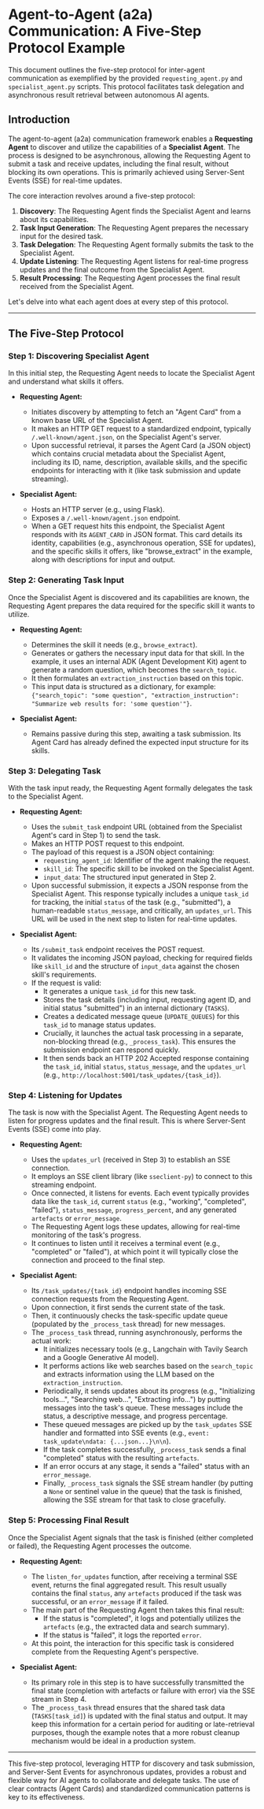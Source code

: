 # Agent-to-Agent (a2a) Communication: A Five-Step Protocol Example

This document outlines the five-step protocol for inter-agent communication as exemplified by the provided `requesting_agent.py` and `specialist_agent.py` scripts. This protocol facilitates task delegation and asynchronous result retrieval between autonomous AI agents.

## Introduction

The agent-to-agent (a2a) communication framework enables a **Requesting Agent** to discover and utilize the capabilities of a **Specialist Agent**. The process is designed to be asynchronous, allowing the Requesting Agent to submit a task and receive updates, including the final result, without blocking its own operations. This is primarily achieved using Server-Sent Events (SSE) for real-time updates.

The core interaction revolves around a five-step protocol:

1.  **Discovery**: The Requesting Agent finds the Specialist Agent and learns about its capabilities.
2.  **Task Input Generation**: The Requesting Agent prepares the necessary input for the desired task.
3.  **Task Delegation**: The Requesting Agent formally submits the task to the Specialist Agent.
4.  **Update Listening**: The Requesting Agent listens for real-time progress updates and the final outcome from the Specialist Agent.
5.  **Result Processing**: The Requesting Agent processes the final result received from the Specialist Agent.

Let's delve into what each agent does at every step of this protocol.

---

## The Five-Step Protocol

### Step 1: Discovering Specialist Agent

In this initial step, the Requesting Agent needs to locate the Specialist Agent and understand what skills it offers.

* **Requesting Agent:**
    * Initiates discovery by attempting to fetch an "Agent Card" from a known base URL of the Specialist Agent.
    * It makes an HTTP GET request to a standardized endpoint, typically `/.well-known/agent.json`, on the Specialist Agent's server.
    * Upon successful retrieval, it parses the Agent Card (a JSON object) which contains crucial metadata about the Specialist Agent, including its ID, name, description, available skills, and the specific endpoints for interacting with it (like task submission and update streaming).

* **Specialist Agent:**
    * Hosts an HTTP server (e.g., using Flask).
    * Exposes a `/.well-known/agent.json` endpoint.
    * When a GET request hits this endpoint, the Specialist Agent responds with its `AGENT_CARD` in JSON format. This card details its identity, capabilities (e.g., asynchronous operation, SSE for updates), and the specific skills it offers, like "browse_extract" in the example, along with descriptions for input and output.

### Step 2: Generating Task Input

Once the Specialist Agent is discovered and its capabilities are known, the Requesting Agent prepares the data required for the specific skill it wants to utilize.

* **Requesting Agent:**
    * Determines the skill it needs (e.g., `browse_extract`).
    * Generates or gathers the necessary input data for that skill. In the example, it uses an internal ADK (Agent Development Kit) agent to generate a random question, which becomes the `search_topic`.
    * It then formulates an `extraction_instruction` based on this topic.
    * This input data is structured as a dictionary, for example: `{"search_topic": "some question", "extraction_instruction": "Summarize web results for: 'some question'"}`.

* **Specialist Agent:**
    * Remains passive during this step, awaiting a task submission. Its Agent Card has already defined the expected input structure for its skills.

### Step 3: Delegating Task

With the task input ready, the Requesting Agent formally delegates the task to the Specialist Agent.

* **Requesting Agent:**
    * Uses the `submit_task` endpoint URL (obtained from the Specialist Agent's card in Step 1) to send the task.
    * Makes an HTTP POST request to this endpoint.
    * The payload of this request is a JSON object containing:
        * `requesting_agent_id`: Identifier of the agent making the request.
        * `skill_id`: The specific skill to be invoked on the Specialist Agent.
        * `input_data`: The structured input generated in Step 2.
    * Upon successful submission, it expects a JSON response from the Specialist Agent. This response typically includes a unique `task_id` for tracking, the initial `status` of the task (e.g., "submitted"), a human-readable `status_message`, and critically, an `updates_url`. This URL will be used in the next step to listen for real-time updates.

* **Specialist Agent:**
    * Its `/submit_task` endpoint receives the POST request.
    * It validates the incoming JSON payload, checking for required fields like `skill_id` and the structure of `input_data` against the chosen skill's requirements.
    * If the request is valid:
        * It generates a unique `task_id` for this new task.
        * Stores the task details (including input, requesting agent ID, and initial status "submitted") in an internal dictionary (`TASKS`).
        * Creates a dedicated message queue (`UPDATE_QUEUES`) for this `task_id` to manage status updates.
        * Crucially, it launches the actual task processing in a separate, non-blocking thread (e.g., `_process_task`). This ensures the submission endpoint can respond quickly.
        * It then sends back an HTTP 202 Accepted response containing the `task_id`, initial `status`, `status_message`, and the `updates_url` (e.g., `http://localhost:5001/task_updates/{task_id}`).

### Step 4: Listening for Updates

The task is now with the Specialist Agent. The Requesting Agent needs to listen for progress updates and the final result. This is where Server-Sent Events (SSE) come into play.

* **Requesting Agent:**
    * Uses the `updates_url` (received in Step 3) to establish an SSE connection.
    * It employs an SSE client library (like `sseclient-py`) to connect to this streaming endpoint.
    * Once connected, it listens for events. Each event typically provides data like the `task_id`, current `status` (e.g., "working", "completed", "failed"), `status_message`, `progress_percent`, and any generated `artefacts` or `error_message`.
    * The Requesting Agent logs these updates, allowing for real-time monitoring of the task's progress.
    * It continues to listen until it receives a terminal event (e.g., "completed" or "failed"), at which point it will typically close the connection and proceed to the final step.

* **Specialist Agent:**
    * Its `/task_updates/{task_id}` endpoint handles incoming SSE connection requests from the Requesting Agent.
    * Upon connection, it first sends the current state of the task.
    * Then, it continuously checks the task-specific update queue (populated by the `_process_task` thread) for new messages.
    * The `_process_task` thread, running asynchronously, performs the actual work:
        * It initializes necessary tools (e.g., Langchain with Tavily Search and a Google Generative AI model).
        * It performs actions like web searches based on the `search_topic` and extracts information using the LLM based on the `extraction_instruction`.
        * Periodically, it sends updates about its progress (e.g., "Initializing tools...", "Searching web...", "Extracting info...") by putting messages into the task's queue. These messages include the status, a descriptive message, and progress percentage.
        * These queued messages are picked up by the `task_updates` SSE handler and formatted into SSE events (e.g., `event: task_update\ndata: {...json...}\n\n`).
        * If the task completes successfully, `_process_task` sends a final "completed" status with the resulting `artefacts`.
        * If an error occurs at any stage, it sends a "failed" status with an `error_message`.
        * Finally, `_process_task` signals the SSE stream handler (by putting a `None` or sentinel value in the queue) that the task is finished, allowing the SSE stream for that task to close gracefully.

### Step 5: Processing Final Result

Once the Specialist Agent signals that the task is finished (either completed or failed), the Requesting Agent processes the outcome.

* **Requesting Agent:**
    * The `listen_for_updates` function, after receiving a terminal SSE event, returns the final aggregated result. This result usually contains the final `status`, any `artefacts` produced if the task was successful, or an `error_message` if it failed.
    * The main part of the Requesting Agent then takes this final result:
        * If the status is "completed", it logs and potentially utilizes the `artefacts` (e.g., the extracted data and search summary).
        * If the status is "failed", it logs the reported `error`.
    * At this point, the interaction for this specific task is considered complete from the Requesting Agent's perspective.

* **Specialist Agent:**
    * Its primary role in this step is to have successfully transmitted the final state (completion with artefacts or failure with error) via the SSE stream in Step 4.
    * The `_process_task` thread ensures that the shared task data (`TASKS[task_id]`) is updated with the final status and output. It may keep this information for a certain period for auditing or late-retrieval purposes, though the example notes that a more robust cleanup mechanism would be ideal in a production system.

---

This five-step protocol, leveraging HTTP for discovery and task submission, and Server-Sent Events for asynchronous updates, provides a robust and flexible way for AI agents to collaborate and delegate tasks. The use of clear contracts (Agent Cards) and standardized communication patterns is key to its effectiveness.